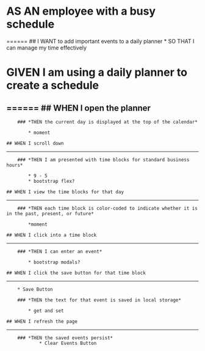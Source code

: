 # AS AN employee with a busy schedule
======
    ## I WANT to add important events to a daily planner
        * SO THAT I can manage my time effectively

# GIVEN I am using a daily planner to create a schedule
======
    ## WHEN I open the planner
------

        ### *THEN the current day is displayed at the top of the calendar*
        
            * moment

    ## WHEN I scroll down
------

        ### *THEN I am presented with time blocks for standard business hours*

            * 9 - 5
            * bootstrap flex?

    ## WHEN I view the time blocks for that day
------

        ### *THEN each time block is color-coded to indicate whether it is in the past, present, or future*

            *moment

    ## WHEN I click into a time block
------

        ### *THEN I can enter an event*

            * bootstrap modals?

    ## WHEN I click the save button for that time block
------
        * Save Button

        ### *THEN the text for that event is saved in local storage*

            * get and set

    ## WHEN I refresh the page
------

        ### *THEN the saved events persist*
                * Clear Events Button